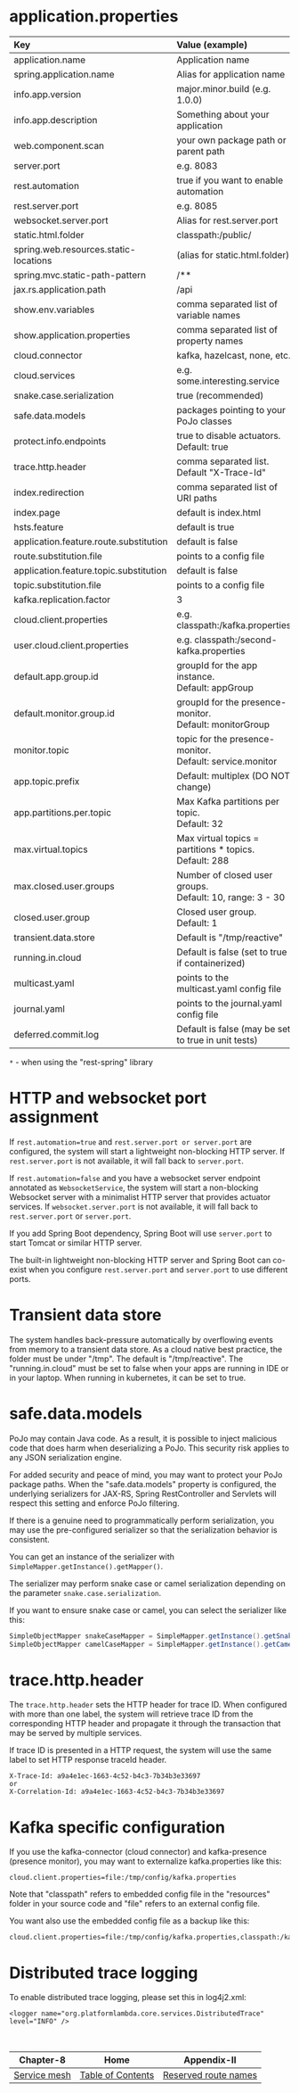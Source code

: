 # application.properties

| Key                                        | Value (example)                                               | Required  |
|:-------------------------------------------|:--------------------------------------------------------------|:----------|
| application.name                           | Application name                                              | Yes       |
| spring.application.name                    | Alias for application name                                    | Yes*1     |
| info.app.version                           | major.minor.build (e.g. 1.0.0)                                | Yes       |
| info.app.description                       | Something about your application                              | Yes       |
| web.component.scan                         | your own package path or parent path                          | Yes       |
| server.port                                | e.g. 8083                                                     | Yes*1     |
| rest.automation                            | true if you want to enable automation                         | Optional  |
| rest.server.port                           | e.g. 8085                                                     | Optional  |
| websocket.server.port                      | Alias for rest.server.port                                    | Optional  |
| static.html.folder                         | classpath:/public/                                            | Yes*      |
| spring.web.resources.static-locations      | (alias for static.html.folder)                                | Yes*1     |
| spring.mvc.static-path-pattern             | /**                                                           | Yes*1     |
| jax.rs.application.path                    | /api                                                          | Optional* |
| show.env.variables                         | comma separated list of variable names                        | Optional  |
| show.application.properties                | comma separated list of property names                        | Optional  |
| cloud.connector                            | kafka, hazelcast, none, etc.                                  | Optional  |
| cloud.services                             | e.g. some.interesting.service                                 | Optional  |
| snake.case.serialization                   | true (recommended)                                            | Optional  |
| safe.data.models                           | packages pointing to your PoJo classes                        | Optional  |
| protect.info.endpoints                     | true to disable actuators. Default: true                      | Optional  |
| trace.http.header                          | comma separated list. Default "X-Trace-Id"                    | Optional  |
| index.redirection                          | comma separated list of URI paths                             | Optional* |
| index.page                                 | default is index.html                                         | Optional* |
| hsts.feature                               | default is true                                               | Optional* |
| application.feature.route.substitution     | default is false                                              | Optional  |
| route.substitution.file                    | points to a config file                                       | Optional  |
| application.feature.topic.substitution     | default is false                                              | Optional  |
| topic.substitution.file                    | points to a config file                                       | Optional  |
| kafka.replication.factor                   | 3                                                             | Kafka     |
| cloud.client.properties                    | e.g. classpath:/kafka.properties                              | Connector |
| user.cloud.client.properties               | e.g. classpath:/second-kafka.properties                       | Connector |
| default.app.group.id                       | groupId for the app instance.<br/>Default: appGroup           | Connector |
| default.monitor.group.id                   | groupId for the presence-monitor.<br/>Default: monitorGroup   | Connector |
| monitor.topic                              | topic for the presence-monitor.<br/>Default: service.monitor  | Connector |
| app.topic.prefix                           | Default: multiplex (DO NOT change)                            | Connector |
| app.partitions.per.topic                   | Max Kafka partitions per topic.<br/>Default: 32               | Connector |
| max.virtual.topics                         | Max virtual topics = partitions * topics.<br/> Default: 288   | Connector |
| max.closed.user.groups                     | Number of closed user groups. <br/>Default: 10, range: 3 - 30 | Connector |
| closed.user.group                          | Closed user group. Default: 1                                 | Connector |
| transient.data.store                       | Default is "/tmp/reactive"                                    | Optional  |
| running.in.cloud                           | Default is false (set to true if containerized)               | Optional  |
| multicast.yaml                             | points to the multicast.yaml config file                      | Optional  |
| journal.yaml                               | points to the journal.yaml config file                        | Optional  |
| deferred.commit.log                        | Default is false (may be set to true in unit tests)           | Optional  |

`*` - when using the "rest-spring" library

# HTTP and websocket port assignment

If `rest.automation=true` and `rest.server.port or server.port` are configured, the system will start
a lightweight non-blocking HTTP server. If `rest.server.port` is not available, it will fall back to `server.port`.

If `rest.automation=false` and you have a websocket server endpoint annotated as `WebsocketService`, the system
will start a non-blocking Websocket server with a minimalist HTTP server that provides actuator services.
If `websocket.server.port` is not available, it will fall back to `rest.server.port` or `server.port`.

If you add Spring Boot dependency, Spring Boot will use `server.port` to start Tomcat or similar HTTP server.

The built-in lightweight non-blocking HTTP server and Spring Boot can co-exist when you configure
`rest.server.port` and `server.port` to use different ports.

# Transient data store

The system handles back-pressure automatically by overflowing events from memory to a transient data store. 
As a cloud native best practice, the folder must be under "/tmp". The default is "/tmp/reactive". 
The "running.in.cloud" must be set to false when your apps are running in IDE or in your laptop. 
When running in kubernetes, it can be set to true.

# safe.data.models

PoJo may contain Java code. As a result, it is possible to inject malicious code that does harm when 
deserializing a PoJo. This security risk applies to any JSON serialization engine.

For added security and peace of mind, you may want to protect your PoJo package paths.
When the "safe.data.models" property is configured, the underlying serializers for JAX-RS, Spring RestController and 
Servlets will respect this setting and enforce PoJo filtering.

If there is a genuine need to programmatically perform serialization, you may use the pre-configured serializer 
so that the serialization behavior is consistent.

You can get an instance of the serializer with `SimpleMapper.getInstance().getMapper()`.

The serializer may perform snake case or camel serialization depending on the parameter `snake.case.serialization`.

If you want to ensure snake case or camel, you can select the serializer like this:

```java
SimpleObjectMapper snakeCaseMapper = SimpleMapper.getInstance().getSnakeCaseMapper();
SimpleObjectMapper camelCaseMapper = SimpleMapper.getInstance().getCamelCaseMapper();
```

# trace.http.header

The `trace.http.header` sets the HTTP header for trace ID. When configured with more than one label, the system will
retrieve trace ID from the corresponding HTTP header and propagate it through the transaction that may be served by 
multiple services.

If trace ID is presented in a HTTP request, the system will use the same label to set HTTP response traceId header.

```text
X-Trace-Id: a9a4e1ec-1663-4c52-b4c3-7b34b3e33697
or
X-Correlation-Id: a9a4e1ec-1663-4c52-b4c3-7b34b3e33697
```

# Kafka specific configuration

If you use the kafka-connector (cloud connector) and kafka-presence (presence monitor), you may want to 
externalize kafka.properties like this:

```properties
cloud.client.properties=file:/tmp/config/kafka.properties
```

Note that "classpath" refers to embedded config file in the "resources" folder in your source code and "file" 
refers to an external config file.

You want also use the embedded config file as a backup like this:

```properties
cloud.client.properties=file:/tmp/config/kafka.properties,classpath:/kafka.properties
```

# Distributed trace logging

To enable distributed trace logging, please set this in log4j2.xml:

```
<logger name="org.platformlambda.core.services.DistributedTrace" level="INFO" />
```
<br/>

|          Chapter-8           |                   Home                    |              Appendix-II               |
|:----------------------------:|:-----------------------------------------:|:--------------------------------------:|
| [Service mesh](CHAPTER-8.md) | [Table of Contents](TABLE-OF-CONTENTS.md) | [Reserved route names](APPENDIX-II.md) |

